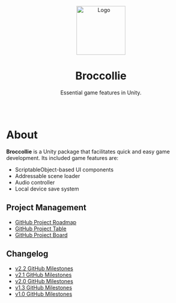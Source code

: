 <div id="top"></div>

<br />

<!-- PROJECT LOGO -->
<div align="center">
  <img src="https://github.com/davidkimighty/Broccollie/assets/32338791/c4e89dae-cb6d-4ef1-b353-cf43910e48aa" alt="Logo" width="130" height="130">
  <h1 align="center">Broccollie</h1>
  <p align="center">
    Essential game features in Unity.<br />
    <br />
  </p>
</div>

<br />

# About
**Broccollie** is a Unity package that facilitates quick and easy game development. Its included game features are:
- ScriptableObject-based UI components
- Addressable scene loader
- Audio controller
- Local device save system

## Project Management 
- [GitHub Project Roadmap](https://github.com/users/davidkimighty/projects/6/views/1?sliceBy%5Bvalue%5D=davidkimighty%2FBroccollie-Core)
- [GitHub Project Table](https://github.com/users/davidkimighty/projects/6/views/3?sliceBy%5Bvalue%5D=davidkimighty%2FBroccollie-Core)
- [GitHub Project Board](https://github.com/users/davidkimighty/projects/6/views/2?sliceBy%5Bvalue%5D=davidkimighty%2FBroccollie-Core)

## Changelog
- [v2.2 GitHub Milestones]()
- [v2.1 GitHub Milestones](https://github.com/davidkimighty/Broccollie/milestone/6?closed=1)
- [v2.0 GitHub Milestones](https://github.com/davidkimighty/Broccollie/milestone/5?closed=1)
- [v1.3 GitHub Milestones](https://github.com/davidkimighty/Broccollie/milestone/4?closed=1)
- [v1.0 GitHub Milestones](https://github.com/davidkimighty/Broccollie/milestone/2?closed=1)

<br />
